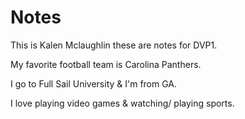# Notes

This is Kalen Mclaughlin these are notes for DVP1.

My favorite football team is Carolina Panthers.

I go to Full Sail University & I'm from GA.

I love playing video games & watching/ playing sports.

